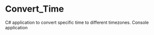 # Convert_Time
C# application to convert specific time to different timezones. Console application

